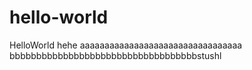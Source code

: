 # hello-world
HelloWorld
hehe
aaaaaaaaaaaaaaaaaaaaaaaaaaaaaaaaa
bbbbbbbbbbbbbbbbbbbbbbbbbbbbbbbbbbbstushl
